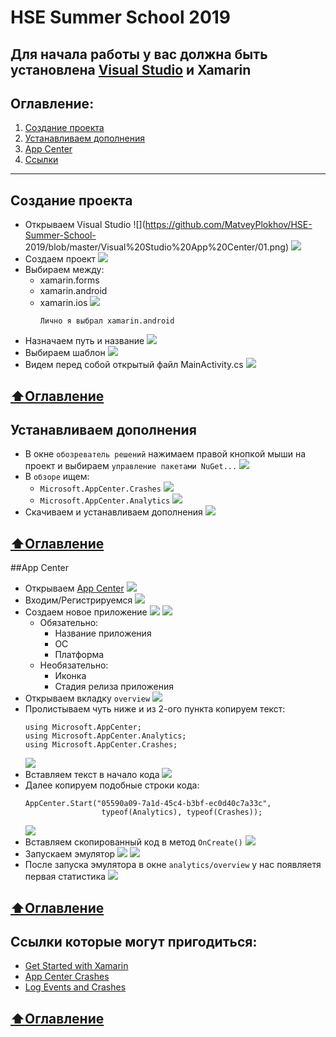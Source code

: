 # HSE Summer School 2019
**Для начала работы у вас должна быть установлена [Visual Studio](https://visualstudio.microsoft.com/ru/) и Xamarin**
---
## Оглавление:
1) [Создание проекта](#Создание-проекта)
2) [Устанавливаем дополнения](#Устанавливаем-дополнения)
3) [App Center](#App-Center)
4) [Ссылки](#Ссылки-которые-могут-пригодиться)
---
## Создание проекта
* Открываем Visual Studio
  ![](https://github.com/MatveyPlokhov/HSE-Summer-School-  2019/blob/master/Visual%20Studio%20App%20Center/01.png)
  ![](https://github.com/MatveyPlokhov/HSE-Summer-School-2019/blob/master/Visual%20Studio%20App%20Center/02.png)
* Создаем проект
  ![](https://github.com/MatveyPlokhov/HSE-Summer-School-2019/blob/master/Visual%20Studio%20App%20Center/03.png)
* Выбираем между:
  * xamarin.forms
  * xamarin.android
  * xamarin.ios
  ![](https://github.com/MatveyPlokhov/HSE-Summer-School-2019/blob/master/Visual%20Studio%20App%20Center/04.png)
    ```
    Лично я выбрал xamarin.android
    ```
* Назначаем путь и название
  ![](https://github.com/MatveyPlokhov/HSE-Summer-School-2019/blob/master/Visual%20Studio%20App%20Center/05.png)
* Выбираем шаблон
  ![](https://github.com/MatveyPlokhov/HSE-Summer-School-2019/blob/master/Visual%20Studio%20App%20Center/06.png)
* Видем перед собой открытый файл MainActivity.cs
  ![](https://github.com/MatveyPlokhov/HSE-Summer-School-2019/blob/master/Visual%20Studio%20App%20Center/07.png)
  
[:arrow_up:Оглавление](#Оглавление)
---
## Устанавливаем дополнения
* В окне ```обозреватель решений``` нажимаем правой кнопкой мыши на проект и выбираем ```управление пакетами NuGet...```
  ![](https://github.com/MatveyPlokhov/HSE-Summer-School-2019/blob/master/Visual%20Studio%20App%20Center/08.png)
* В ```обзоре``` ищем:
  * ```Microsoft.AppCenter.Crashes```
  ![](https://github.com/MatveyPlokhov/HSE-Summer-School-2019/blob/master/Visual%20Studio%20App%20Center/09.png)
  * ```Microsoft.AppCenter.Analytics```
  ![](https://github.com/MatveyPlokhov/HSE-Summer-School-2019/blob/master/Visual%20Studio%20App%20Center/10.png)
 * Скачиваем и устанавливаем дополнения
  ![](https://github.com/MatveyPlokhov/HSE-Summer-School-2019/blob/master/Visual%20Studio%20App%20Center/11.png)
  
[:arrow_up:Оглавление](#Оглавление)
---
##App Center
* Открываем [App Center](https://appcenter.ms/)
  ![](https://github.com/MatveyPlokhov/HSE-Summer-School-2019/blob/master/Visual%20Studio%20App%20Center/12.png)
* Входим/Регистрируемся
  ![](https://github.com/MatveyPlokhov/HSE-Summer-School-2019/blob/master/Visual%20Studio%20App%20Center/13.png)
* Создаем новое приложение
  ![](https://github.com/MatveyPlokhov/HSE-Summer-School-2019/blob/master/Visual%20Studio%20App%20Center/14.png)
  ![](https://github.com/MatveyPlokhov/HSE-Summer-School-2019/blob/master/Visual%20Studio%20App%20Center/15.png)
  * Обязательно:
    * Название приложения
    * ОС
    * Платформа
  * Необязательно:
    * Иконка
    * Стадия релиза приложения
* Открываем вкладку ```overview``` 
  ![](https://github.com/MatveyPlokhov/HSE-Summer-School-2019/blob/master/Visual%20Studio%20App%20Center/16.png)
* Пролистываем чуть ниже и из 2-ого пункта копируем текст:
  ```
  using Microsoft.AppCenter;
  using Microsoft.AppCenter.Analytics;
  using Microsoft.AppCenter.Crashes;
  ```
  ![](https://github.com/MatveyPlokhov/HSE-Summer-School-2019/blob/master/Visual%20Studio%20App%20Center/17.png)
* Вставляем текст в начало кода 
  ![](https://github.com/MatveyPlokhov/HSE-Summer-School-2019/blob/master/Visual%20Studio%20App%20Center/18.png)
* Далее копируем подобные строки кода:
  ```
  AppCenter.Start("05590a09-7a1d-45c4-b3bf-ec0d40c7a33c",
                   typeof(Analytics), typeof(Crashes));
  ```
  ![](https://github.com/MatveyPlokhov/HSE-Summer-School-2019/blob/master/Visual%20Studio%20App%20Center/19.png)
* Вставляем скопированный код в метод ```OnCreate()```
  ![](https://github.com/MatveyPlokhov/HSE-Summer-School-2019/blob/master/Visual%20Studio%20App%20Center/20.png)
* Запускаем эмулятор
  ![](https://github.com/MatveyPlokhov/HSE-Summer-School-2019/blob/master/Visual%20Studio%20App%20Center/21.png)
  ![](https://github.com/MatveyPlokhov/HSE-Summer-School-2019/blob/master/Visual%20Studio%20App%20Center/22.png)
* После запуска эмулятора в окне ```analytics/overview``` у нас появляетя первая статистика
  ![](https://github.com/MatveyPlokhov/HSE-Summer-School-2019/blob/master/Visual%20Studio%20App%20Center/23.png)
  
[:arrow_up:Оглавление](#Оглавление)
---
## Ссылки которые могут пригодиться:
* [Get Started with Xamarin](https://docs.microsoft.com/en-us/appcenter/sdk/getting-started/xamarin)
* [App Center Crashes](https://docs.microsoft.com/en-us/appcenter/sdk/crashes/xamarin)
* [Log Events and Crashes](http://patrickgoode.com/log-events-and-crashes-in-xamarin-forms-with-app-center/)

[:arrow_up:Оглавление](#Оглавление)
---
